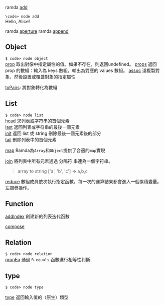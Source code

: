 ramda [add](http://ramda.cn/docs/#add)   

`\code> node add`  
Hello, Alice!

ramda [aperture](http://ramda.cn/docs/#aperture)
ramda [append](http://ramda.cn/docs/#append)  

## Object
`$ code> node object`  
[prop](https://ramdajs.com/docs/#prop) 取出對像中指定屬性的值。如果不存在，則返回undefined。
[props](http://ramda.cn/docs/#props) 返回 prop 的數組：輸入為 keys 數組，輸出為對應的 values 數組。
[assoc](http://ramda.cn/docs/#assoc) 淺複製對象，然後設置或覆蓋對象的指定屬性

[toPairs](https://ramdajs.com/docs/#toPairs): 將對象轉化為數組  

## List
`$ code> node list`  
[head](http://ramda.cn/docs/#head) 求列表或字符串的首個元素  
[last](http://ramda.cn/docs/#last) 返回列表或字符串的最後一個元素  
[init](http://ramda.cn/docs/#init) 返回 list 或 string 刪除最後一個元素後的部分  
[tail](http://ramda.cn/docs/#tail) 刪除列表中的首個元素  

[map](http://ramda.cn/docs/#map) Ramda為`Array`和`Object`提供了合適的`map`實現 

[join](http://ramda.cn/docs/#join) 將列表中所有元素通過 分隔符 串連為一個字符串。
> array to string ['a', 'b', 'c'] => a,b,c  

[reduce](http://ramda.cn/docs/#reduce) 數組成員依次執行指定函數，每一次的運算結果都會進入一個累積變量。 左摺疊操作。

## Function  
[addIndex](http://ramda.cn/docs/#addIndex)  創建新的列表迭代函數  

[compose](https://ramdajs.com/docs/#compose)  

## Relation  
`$ code> node relation`  
[propEq](http://ramda.cn/docs/#propEq) 通過 `R.equals` 函數進行相等性判斷


## type
`$ code> node type`

[type](http://ramda.cn/docs/#type)  返回輸入值的（原生）類型  